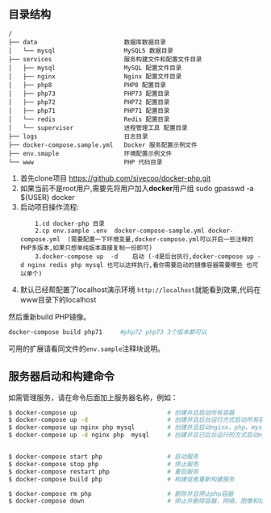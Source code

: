 


    
## 目录结构

```
/
├── data                        数据库数据目录
│   └── mysql                   MySQL5 数据目录
├── services                    服务构建文件和配置文件目录
│   ├── mysql                   MySQL 配置文件目录
│   ├── nginx                   Nginx 配置文件目录
│   ├── php8                    PHP8 配置目录 
│   ├── php73                   PHP73 配置目录 
│   ├── php72                   PHP72 配置目录
│   ├── php71                   PHP71 配置目录
│   └── redis                   Redis 配置目录
│   └── supervisor              进程管理工具 配置目录
├── logs                        日志目录
├── docker-compose.sample.yml   Docker 服务配置示例文件
├── env.smaple                  环境配置示例文件
└── www                         PHP 代码目录
```    



1.  首先clone项目 https://github.com/siyecoo/docker-php.git
2.  如果当前不是root用户,需要先将用户加入**docker**用户组  sudo gpasswd -a ${USER} docker
3.  启动项目操作流程:
    ````
        1.cd docker-php 目录
        2.cp env.sample .env  docker-compose-sample.yml docker-compose.yml  (需要配置一下环境变量,docker-compose.yml可以开启一些注释的PHP多版本,如果只想单纯版本直接复制一份即可)
        3.docker-compose up  -d    启动 (-d是后台执行,docker-compose up -d nginx redis php mysql 也可以这样执行,看你需要启动的镜像容器需要哪些 也可以单个)

4. 默认已经帮配置了localhost演示环境  `http://localhost`就能看到效果,代码在www目录下的localhost


然后重新build PHP镜像。
```bash
docker-compose build php71     #php72 php73 3个版本都可以
```
可用的扩展请看同文件的`env.sample`注释块说明。


## 服务器启动和构建命令
如需管理服务，请在命令后面加上服务器名称，例如：
```bash
$ docker-compose up                         # 创建并且启动所有容器
$ docker-compose up -d                      # 创建并且后台运行方式启动所有容器
$ docker-compose up nginx php mysql         # 创建并且启动nginx、php、mysql的多个容器
$ docker-compose up -d nginx php  mysql     # 创建并且已后台运行的方式启动nginx、php、mysql容器


$ docker-compose start php                  # 启动服务
$ docker-compose stop php                   # 停止服务
$ docker-compose restart php                # 重启服务
$ docker-compose build php                  # 构建或者重新构建服务

$ docker-compose rm php                     # 删除并且停止php容器
$ docker-compose down                       # 停止并删除容器，网络，图像和挂载卷
```


